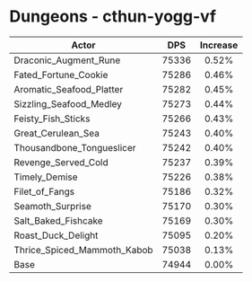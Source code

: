 # Dungeons - cthun-yogg-vf
| Actor | DPS | Increase |
|---|:---:|:---:|
|Draconic_Augment_Rune|75336|0.52%|
|Fated_Fortune_Cookie|75286|0.46%|
|Aromatic_Seafood_Platter|75282|0.45%|
|Sizzling_Seafood_Medley|75273|0.44%|
|Feisty_Fish_Sticks|75266|0.43%|
|Great_Cerulean_Sea|75243|0.40%|
|Thousandbone_Tongueslicer|75242|0.40%|
|Revenge_Served_Cold|75237|0.39%|
|Timely_Demise|75226|0.38%|
|Filet_of_Fangs|75186|0.32%|
|Seamoth_Surprise|75170|0.30%|
|Salt_Baked_Fishcake|75169|0.30%|
|Roast_Duck_Delight|75095|0.20%|
|Thrice_Spiced_Mammoth_Kabob|75038|0.13%|
|Base|74944|0.00%|
